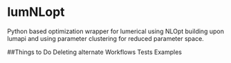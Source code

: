 # lumNLopt
Python based optimization wrapper for lumerical using NLOpt building upon lumapi and using parameter clustering for reduced parameter space.

##Things to Do
Deleting alternate Workflows
Tests
Examples
